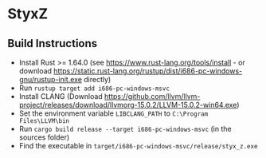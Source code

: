 # StyxZ

## Build Instructions
* Install Rust >= 1.64.0 (see https://www.rust-lang.org/tools/install - or  download https://static.rust-lang.org/rustup/dist/i686-pc-windows-gnu/rustup-init.exe directly)
* Run `rustup target add i686-pc-windows-msvc`
* Install CLANG (Download https://github.com/llvm/llvm-project/releases/download/llvmorg-15.0.2/LLVM-15.0.2-win64.exe)
* Set the environment variable `LIBCLANG_PATH` to `C:\Program Files\LLVM\bin`
* Run `cargo build release --target i686-pc-windows-msvc` (in the sources folder)
* Find the executable in `target/i686-pc-windows-msvc/release/styx_z.exe`

